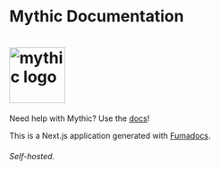 # Mythic Documentation 
# <img alt='mythic logo' src='https://i.imgur.com/mE16gDj.png' height=100 weight=100>

Need help with Mythic? Use the [docs](https://docs.getmythic.app)!

This is a Next.js application generated with
[Fumadocs](https://github.com/fuma-nama/fumadocs).

###### Self-hosted.
